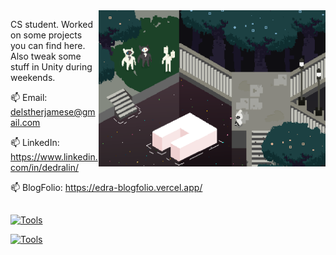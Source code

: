 <img align="right" height="250" src="https://raw.githubusercontent.com/jamesedra/blog-portfolio/master/public/images/design-concept.PNG" alt="pixel-art"/>

CS student. Worked on some projects you can find here. Also tweak some stuff in Unity during weekends.

📫 Email: delstherjamese@gmail.com

📫 LinkedIn: https://www.linkedin.com/in/dedralin/

📫 BlogFolio: https://edra-blogfolio.vercel.app/


##

[![Tools](https://skillicons.dev/icons?i=unreal,unity,cs,cpp,java,py&theme=dark)](https://skillicons.dev)

[![Tools](https://skillicons.dev/icons?i=react,js,ts,nextjs,tailwind,nodejs,mysql&theme=dark)](https://skillicons.dev)

<!--
**jamesedra/jamesedra** is a ✨ _special_ ✨ repository because its `README.md` (this file) appears on your GitHub profile.

Here are some ideas to get you started:

- 🔭 I’m currently working on ...
- 🌱 I’m currently learning ...
- 👯 I’m looking to collaborate on ...
- 🤔 I’m looking for help with ...
- 💬 Ask me about ...
- 📫 How to reach me: ...
- 😄 Pronouns: ...
- ⚡ Fun fact: ...
-->
